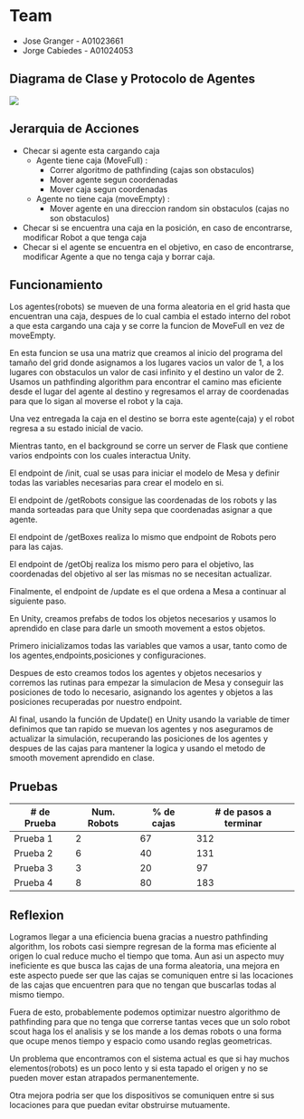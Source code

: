 # Team

-  Jose Granger - A01023661
-  Jorge Cabiedes - A01024053

## Diagrama de Clase y Protocolo de Agentes

![](https://i.imgur.com/RQJtrDx.png)

## Jerarquia de Acciones

* Checar si agente esta cargando caja
    * Agente tiene caja (MoveFull) : 
        * Correr algoritmo de pathfinding (cajas son obstaculos)
        * Mover agente segun coordenadas
        * Mover caja segun coordenadas
    * Agente no tiene caja (moveEmpty) : 
        * Mover agente en una direccion random sin obstaculos (cajas no son obstaculos)
* Checar si se encuentra una caja en la posición, en caso de encontrarse, modificar Robot a que tenga caja
* Checar si el agente se encuentra en el objetivo, en caso de encontrarse, modificar Agente a que no tenga caja y borrar caja.

## Funcionamiento

Los agentes(robots) se mueven de una forma aleatoria en el grid hasta que encuentran una caja, despues de lo cual cambia el estado interno del robot a que esta cargando una caja y se corre la funcion de MoveFull en vez de moveEmpty.

En esta funcion se usa una matriz que creamos al inicio del programa del tamaño del grid donde asignamos a los lugares vacios un valor de 1, a los lugares con obstaculos un valor de casi infinito y el destino un valor de 2. Usamos un pathfinding algorithm para encontrar el camino mas eficiente desde el lugar del agente al destino y regresamos el array de coordenadas para que lo sigan al moverse el robot y la caja.

Una vez entregada la caja en el destino se borra este agente(caja) y el robot regresa a su estado inicial de vacio.

Mientras tanto, en el background se corre un server de Flask que contiene varios endpoints con los cuales interactua Unity.

El endpoint de /init, cual se usas para iniciar el modelo de Mesa y definir todas las variables necesarias para crear el modelo en si.

El endpoint de /getRobots consigue las coordenadas de los robots y las manda sorteadas para que Unity sepa que coordenadas asignar a que agente.

El endpoint de /getBoxes realiza lo mismo que endpoint de Robots pero para las cajas.

El endpoint de /getObj realiza los mismo pero para el objetivo, las coordenadas del objetivo al ser las mismas no se necesitan actualizar.

Finalmente, el endpoint de /update es el que ordena a Mesa a continuar al siguiente paso.

En Unity, creamos prefabs de todos los objetos necesarios y usamos lo aprendido en clase para darle un smooth movement a estos objetos.

Primero inicializamos todas las variables que vamos a usar, tanto como de los agentes,endpoints,posiciones y configuraciones.

Despues de esto creamos todos los agentes y objetos necesarios y corremos las rutinas para empezar la simulacion de Mesa y conseguir las posiciones de todo lo necesario, asignando los agentes y objetos a las posiciones recuperadas por nuestro endpoint.

Al final, usando la función de Update() en Unity usando la variable de timer definimos que tan rapido se muevan los agentes y nos aseguramos de actualizar la simulación, recuperando las posiciones de los agentes y despues de las cajas para mantener la logica y usando el metodo de smooth movement aprendido en clase.

## Pruebas



| # de Prueba | Num. Robots | % de cajas | # de pasos a terminar |
| ----------- | ----------- | ---------- | ------------------- |
| Prueba 1    | 2           | 67         |   312                  |
| Prueba 2    |   6          |    40        |     131               |
| Prueba 3    |    3         |    20        |   97                  |
| Prueba 4    | 8       | 80      |   183                      |     |

## Reflexion

Logramos llegar a una eficiencia buena gracias a nuestro pathfinding algorithm, los robots casi siempre regresan de la forma mas eficiente al origen lo cual reduce mucho el tiempo que toma. Aun asi un aspecto muy ineficiente es que busca las cajas de una forma aleatoria, una mejora en este aspecto puede ser que las cajas se comuniquen entre si las locaciones de las cajas que encuentren para que no tengan que buscarlas todas al mismo tiempo.

Fuera de esto, probablemente podemos optimizar nuestro algorithmo de pathfinding para que no tenga que correrse tantas veces que un solo robot scout haga los el analisis y se los mande a los demas robots o una forma que ocupe menos tiempo y espacio como usando reglas geometricas.

Un problema que encontramos con el sistema actual es que si hay muchos elementos(robots) es un poco lento y si esta tapado el origen y no se pueden mover estan atrapados permanentemente.

Otra mejora podria ser que los dispositivos se comuniquen entre si sus locaciones para que puedan evitar obstruirse mutuamente.
